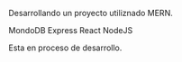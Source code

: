 Desarrollando un proyecto utiliznado MERN.

MondoDB
Express
React
NodeJS

Esta en proceso de desarrollo.